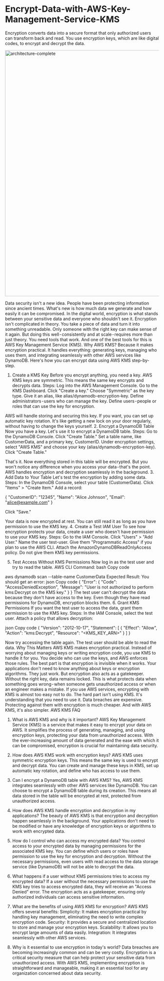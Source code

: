 # Encrypt-Data-with-AWS-Key-Management-Service-KMS
Encryption converts data into a secure format that only authorized users can transform back and read. You use encryption keys, which are like digital codes, to encrypt and decrypt the data.

<img width="804" alt="architecture-complete" src="https://github.com/user-attachments/assets/5dcd561f-3577-48e6-921f-19684e80f5c6" />

Data security isn't a new idea. People have been protecting information since ancient times. What's new is how much data we generate and how easily it can be compromised. In the digital world, encryption is what stands between your sensitive data and everyone who shouldn't see it.
Encryption isn't complicated in theory. You take a piece of data and turn it into something unreadable. Only someone with the right key can make sense of it again. But doing this well - consistently and at scale - requires more than just theory. You need tools that work. And one of the best tools for this is AWS Key Management Service (KMS).
Why AWS KMS? Because it makes encryption practical. It handles everything: generating keys, managing who uses them, and integrating seamlessly with other AWS services like DynamoDB.
Here's how you can encrypt data using AWS KMS step-by-step.
1. Create a KMS Key
Before you encrypt anything, you need a key. AWS KMS keys are symmetric. This means the same key encrypts and decrypts data.
Steps:
Log into the AWS Management Console.
Go to the KMS Dashboard.
Click "Create a key."
Choose "Symmetric" as the key type.
Give it an alias, like alias/dynamodb-encryption-key.
Define administrators - users who can manage the key.
Define users - people or roles that can use the key for encryption.

AWS will handle storing and securing this key. If you want, you can set up automatic key rotation. It's like getting a new lock on your door regularly, without having to change the keys yourself.
2. Encrypt a DynamoDB Table
Now you have a key. Let's use it to encrypt a DynamoDB table.
Steps:
Go to the DynamoDB Console.
Click "Create Table."
Set a table name, like CustomerData, and a primary key, CustomerID.
Under encryption settings, select "AWS KMS" and choose your key (alias/dynamodb-encryption-key).
Click "Create Table."

That's it. Now everything stored in this table will be encrypted. But you won't notice any difference when you access your data - that's the point. AWS handles encryption and decryption seamlessly in the background.
3. Add Data to Your Table
Let's test the encryption by adding some data.
Steps:
In the DynamoDB Console, select your table (CustomerData).
Click "Items" > "Create Item."
Add a record:

{   "CustomerID": "12345",   "Name": "Alice Johnson",   "Email": "alice@example.com" }

Click "Save."

Your data is now encrypted at rest. You can still read it as long as you have permission to use the KMS key.
4. Create a Test IAM User
To see how encryption protects your data, create a user who doesn't have permission to use your KMS key.
Steps:
Go to the IAM Console.
Click "Users" > "Add User."
Name the user test-user.
Give them "Programmatic Access" if you plan to use the AWS CLI.
Attach the AmazonDynamoDBReadOnlyAccess policy.
Do not give them KMS key permissions.

5. Test Access Without KMS Permissions
Now log in as the test user and try to read the table.
AWS CLI Command:
bash
Copy code

aws dynamodb scan --table-name CustomerData
Expected Result:
You should get an error:
json
Copy code
{
  "Error": {
    "Code": "AccessDeniedException",
    "Message": "User is not authorized to perform kms:Decrypt on the KMS key."
  }
}
The test user can't decrypt the data because they don't have access to the key. Even though they have read permissions for DynamoDB, encryption blocks them.
6. Grant KMS Permissions
If you want the test user to access the data, grant them permission to use the KMS key.
Steps:
In the IAM Console, select the test user.
Attach a policy that allows decryption:

json
Copy code
{   "Version": "2012-10-17",   "Statement": [     {       "Effect": "Allow",       "Action": "kms:Decrypt",       "Resource": "<KMS_KEY_ARN>"     }   ] }

Now try accessing the table again. The test user should be able to read the data.
Why This Matters
AWS KMS makes encryption practical. Instead of worrying about managing keys or writing encryption code, you use KMS to handle it for you. You decide who can use the keys, and AWS enforces those rules.
The best part is that encryption is invisible when it works. Your applications don't need to know anything about keys or encryption algorithms. They just work.
But encryption also acts as a gatekeeper. Without the right key, data remains locked. This is what protects data when something goes wrong - when someone gets unauthorized access or when an engineer makes a mistake.
If you use AWS services, encrypting with KMS is almost too easy not to do. The hard part isn't using KMS. It's understanding that you need to use it.
Data breaches are expensive. Protecting against them with encryption is much cheaper. And with AWS KMS, it's also simpler.
AWS KMS FAQ
1. What is AWS KMS and why is it important?
AWS Key Management Service (KMS) is a service that makes it easy to encrypt your data on AWS. It simplifies the process of generating, managing, and using encryption keys, protecting your data from unauthorized access. With the ever-increasing amount of data generated and the ease with which it can be compromised, encryption is crucial for maintaining data security.
2. How does AWS KMS work with encryption keys?
AWS KMS uses symmetric encryption keys. This means the same key is used to encrypt and decrypt data. You can create and manage these keys in KMS, set up automatic key rotation, and define who has access to use them.
3. Can I encrypt a DynamoDB table with AWS KMS?
Yes, AWS KMS integrates seamlessly with other AWS services like DynamoDB. You can choose to encrypt a DynamoDB table during its creation. This means all data stored in the table will be encrypted at rest, protected from unauthorized access.
4. How does AWS KMS handle encryption and decryption in my applications?
The beauty of AWS KMS is that encryption and decryption happen seamlessly in the background. Your applications don't need to be modified or have any knowledge of encryption keys or algorithms to work with encrypted data.
5. How do I control who can access my encrypted data?
You control access to your encrypted data by managing permissions for the associated KMS key. You can define which users or roles have permission to use the key for encryption and decryption. Without the necessary permissions, even users with read access to the data storage service (like DynamoDB) will not be able to decrypt the data.
6. What happens if a user without KMS permissions tries to access my encrypted data?
If a user without the necessary permissions to use the KMS key tries to access encrypted data, they will receive an "Access Denied" error. The encryption acts as a gatekeeper, ensuring only authorized individuals can access sensitive information.
7. What are the benefits of using AWS KMS for encryption?
AWS KMS offers several benefits:
Simplicity: It makes encryption practical by handling key management, eliminating the need to write complex encryption code.
Security: It provides a secure and centralized location to store and manage your encryption keys.
Scalability: It allows you to encrypt large amounts of data easily.
Integration: It integrates seamlessly with other AWS services.

8. Why is it essential to use encryption in today's world?
Data breaches are becoming increasingly common and can be very costly. Encryption is a critical security measure that can help protect your sensitive data from unauthorized access. With AWS KMS, implementing encryption is straightforward and manageable, making it an essential tool for any organization concerned about data security.
